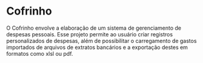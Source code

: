# Cofrinho
O Cofrinho envolve a elaboração de um sistema de gerenciamento de despesas pessoais. Esse projeto permite ao usuário criar registros personalizados de despesas, além de possibilitar o carregamento de gastos importados de arquivos de extratos bancários e a exportação destes em formatos como xlsl ou pdf.

